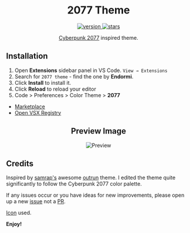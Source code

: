 <h1 align="center">
  2077 Theme
</h1>

<p align="center">
  <a href="https://marketplace.visualstudio.com/items?itemName=Endormi.2077-theme">
    <img src="https://img.shields.io/visual-studio-marketplace/v/endormi.2077-theme.svg?color=purple&label=Marketplace%20version&style=popout-square" alt="version" />
  </a>
  <a href="https://marketplace.visualstudio.com/items?itemName=Endormi.2077-theme#review-details">
    <img src="https://img.shields.io/visual-studio-marketplace/stars/endormi.2077-theme.svg?color=yellow&label=Rating&style=popout-square" alt="stars" />
  </a>
</p>

<p align="center"><a href="https://www.cyberpunk.net">Cyberpunk 2077</a> inspired theme.</p>

## Installation

1. Open **Extensions** sidebar panel in VS Code. `View → Extensions`
2. Search for `2077 theme` - find the one by **Endormi**.
3. Click **Install** to install it.
4. Click **Reload** to reload your editor
5. Code > Preferences > Color Theme > **2077**

- [Marketplace](https://marketplace.visualstudio.com/items?itemName=Endormi.2077-theme)
- [Open VSX Registry](https://open-vsx.org/extension/Endormi/2077-theme)

<h2 align="center">
  Preview Image
</h2>

<p align="center">
<img src="https://user-images.githubusercontent.com/39559256/82760050-ce31a900-9df9-11ea-8cbb-c499b285fd58.PNG" alt="Preview">
</p>

## Credits

Inspired by [samrap's](https://github.com/samrap) awesome [outrun](https://github.com/samrap/outrun-theme-vscode) theme. I edited the theme quite significantly to follow the Cyberpunk 2077 color palette.

If any issues occur or you have ideas for new improvements, please open up a new [issue](https://github.com/endormi/vscode-2077-theme/issues) not a [PR](https://github.com/endormi/vscode-2077-theme/issues/17).

[Icon](https://www.freepik.com/free-vector/night-city-skyline-background_1276620.htm) used.

**Enjoy!**
